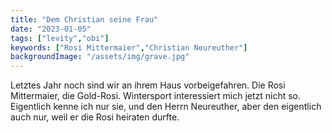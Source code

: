 ```yaml
---
title: "Dem Christian seine Frau"
date: "2023-01-05"
tags: ["levity","obi"]
keywords: ["Rosi Mittermaier","Christian Neureuther"]
backgroundImage: "/assets/img/grave.jpg"
---
```

Letztes Jahr noch sind wir an ihrem Haus vorbeigefahren. Die Rosi Mittermaier, die Gold-Rosi.
Wintersport interessiert mich jetzt nicht so. Eigentlich kenne ich nur sie, und den Herrn Neureuther, aber den eigentlich auch nur, weil er die Rosi heiraten durfte.